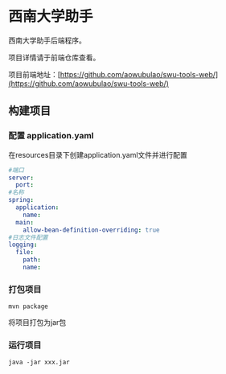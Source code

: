 # 西南大学助手

西南大学助手后端程序。

项目详情请于前端仓库查看。

项目前端地址：[https://github.com/aowubulao/swu-tools-web/](https://github.com/aowubulao/swu-tools-web/)



## 构建项目

### 配置 application.yaml

在resources目录下创建application.yaml文件并进行配置

```yaml
#端口
server:
  port:
#名称
spring:
  application:
    name: 
  main:
    allow-bean-definition-overriding: true
#日志文件配置
logging:
  file:
    path: 
    name: 
```

### 打包项目

```
mvn package
```

将项目打包为jar包

### 运行项目

```
java -jar xxx.jar
```
